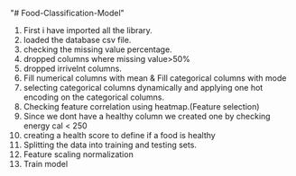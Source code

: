 "# Food-Classification-Model" 
1. First i have imported all the library.
2. loaded the database csv file.
3. checking the missing value percentage.
4. dropped columns where missing value>50%
5. dropped irrivelnt columns.
6. Fill numerical columns with mean & Fill categorical columns with mode
7. selecting categorical columns dynamically and applying one hot encoding on the categorical columns.
8. Checking feature correlation using heatmap.(Feature selection)
9. Since we dont have a healthy column we created one by checking energy cal < 250
10. creating a health score to define if a food is healthy
11. Splitting the data into training and testing sets.
12. Feature scaling normalization
13. Train model
